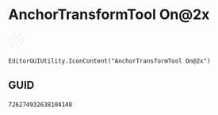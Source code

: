 # AnchorTransformTool On@2x
![](/img/AnchorTransformTool%20On@2x.png)

``` CSharp
EditorGUIUtility.IconContent("AnchorTransformTool On@2x")
```
## GUID
```
726274932638104148
```
